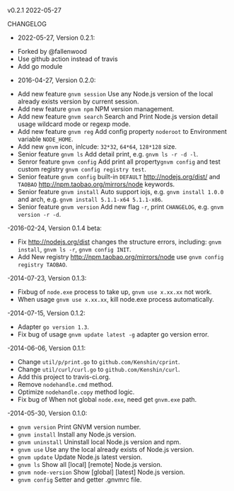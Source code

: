 v0.2.1 2022-05-27

CHANGELOG
- 2022-05-27, Version 0.2.1:
* Forked by @fallenwood
* Use github action instead of travis
* Add go module

- 2016-04-27, Version 0.2.0:
* Add new feature `gnvm session` Use any Node.js version of the local already exists version by current session.
* Add new feature `gnvm npm`     NPM version management.
* Add new feature `gnvm search`  Search and Print Node.js version detail usage wildcard mode or regexp mode.
* Add new feature `gnvm reg`     Add config property `noderoot` to Environment variable `NODE_HOME`.
* Add new `gnvm` icon, inlcude:  `32*32`, `64*64`, `128*128` size.
* Senior  feature `gnvm ls`      Add detail print, e.g. `gnvm ls -r -d -l`.
* Senror  feature `gnvm config`  Add print all property`gnvm config` and test custom registry `gnvm config registry test`.
* Senior  feature `gnvm config`  built-in `DEFAULT` <http://nodejs.org/dist/> and `TAOBAO` <http://npm.taobao.org/mirrors/node> keywords.
* Senior  feature `gnvm install` Auto support iojs, e.g. `gnvm install 1.0.0` and arch, e.g. `gnvm install 5.1.1-x64 5.1.1-x86`.
* Senior  feature `gnvm version` Add new flag `-r`, print `CHANGELOG`, e.g. `gnvm version -r -d`.

-2016-02-24, Version 0.1.4 beta:
* Fix <http://nodejs.org/dist> changes the structure errors, including: `gnvm install`, `gnvm ls -r`, `gnvm config INIT`.
* Add New registry <http://npm.taobao.org/mirrors/node> use `gnvm config registry TAOBAO`.

-2014-07-23, Version 0.1.3:
* Fixbug of `node.exe` process to take up,  `gnvm use x.xx.xx` not work.
* When usage `gnvm use x.xx.xx`, kill node.exe process automatically.

-2014-07-15, Version 0.1.2:
* Adapter `go version 1.3`.
* Fix bug of usage `gnvm update latest -g` adapter go version error.

-2014-06-06, Version 0.1.1:
* Change `util/p/print.go`   to `github.com/Kenshin/cprint`.
* Change `util/curl/curl.go` to `github.com/Kenshin/curl`.
* Add this project to travis-ci.org.
* Remove `nodehandle.cmd` method.
* Optimize `nodehandle.copy` method logic.
* Fix bug of When not global `node.exe`, need get `gnvm.exe` path.

-2014-05-30, Version 0.1.0:
* `gnvm version`         Print GNVM version number.
* `gnvm install`         Install any Node.js version.
* `gnvm uninstall`       Uninstall local Node.js version and npm.
* `gnvm use`             Use any the local already exists of Node.js version.
* `gnvm update`          Update Node.js latest version.
* `gnvm ls`              Show all [local] [remote] Node.js version.
* `gnvm node-version`    Show [global] [latest] Node.js version.
* `gnvm config`          Setter and getter .gnvmrc file.
